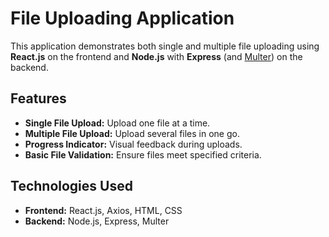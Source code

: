 # File Uploading Application

This application demonstrates both single and multiple file uploading using **React.js** on the frontend and **Node.js** with **Express** (and [Multer](https://github.com/expressjs/multer)) on the backend.

## Features

- **Single File Upload:** Upload one file at a time.
- **Multiple File Upload:** Upload several files in one go.
- **Progress Indicator:** Visual feedback during uploads.
- **Basic File Validation:** Ensure files meet specified criteria.

## Technologies Used

- **Frontend:** React.js, Axios, HTML, CSS
- **Backend:** Node.js, Express, Multer
